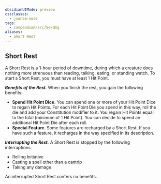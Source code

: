 ```yaml
---
obsidianUIMode: preview
cssclasses:
  - json5e-note
tags:
  - compendium/src/5e/dmg
aliases:
  - Short Rest
---
```

## Short Rest

A Short Rest is a 1-hour period of downtime, during which a creature does nothing more strenuous than reading, talking, eating, or standing watch. To start a Short Rest, you must have at least 1 Hit Point.

***Benefits of the Rest.*** When you finish the rest, you gain the following benefits:

- **Spend Hit Point Dice.** You can spend one or more of your Hit Point Dice to regain Hit Points. For each Hit Point Die you spend in this way, roll the die and add your Constitution modifier to it. You regain Hit Points equal to the total (minimum of 1 Hit Point). You can decide to spend an additional Hit Point Die after each roll.
- **Special Feature.** Some features are recharged by a Short Rest. If you have such a feature, it recharges in the way specified in its description.

***Interrupting the Rest.*** A Short Rest is stopped by the following interruptions:

- Rolling Initiative
- Casting a spell other than a cantrip
- Taking any damage

An interrupted Short Rest confers no benefits.